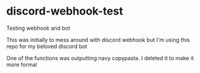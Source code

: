 # discord-webhook-test

Testing webhook and bot

This was initially to mess around with discord webhook but I'm using this repo for my beloved discord bot

One of the functions was outputting navy copypasta.  I deleted it to make it more formal
